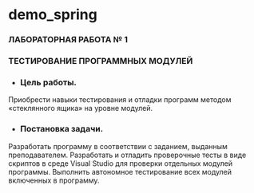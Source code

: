 # demo_spring

### ЛАБОРАТОРНАЯ РАБОТА № 1
### ТЕСТИРОВАНИЕ ПРОГРАММНЫХ МОДУЛЕЙ
* ### Цель работы.
Приобрести навыки тестирования и отладки программ
методом «стеклянного ящика» на уровне модулей.
* ### Постановка задачи. 
Разработать программу в соответствии с заданием, выданным преподавателем. Разработать и отладить проверочные
тесты в виде скриптов в среде Visual Studio для проверки отдельных модулей программы. Выполнить автономное тестирование всех модулей
включенных в программу.

